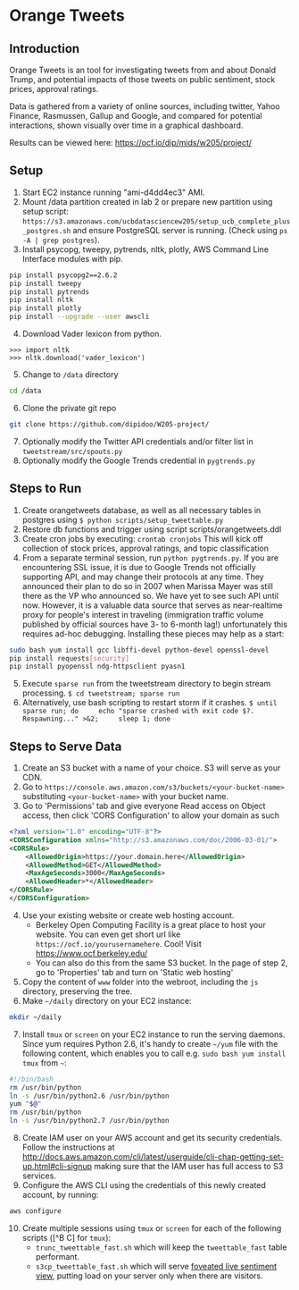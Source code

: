 # Orange Tweets

## Introduction

Orange Tweets is an tool for investigating tweets from and about Donald Trump, and potential impacts of those tweets on public sentiment, stock prices, approval ratings. 

Data is gathered from a variety of online sources, including twitter, Yahoo Finance, Rasmussen, Gallup and Google, and compared for potential interactions, shown visually over time in a graphical dashboard. 

Results can be viewed here: https://ocf.io/dip/mids/w205/project/

## Setup

 1. Start EC2 instance running "ami-d4dd4ec3" AMI.
 2. Mount /data partition created in lab 2 or prepare new partition using setup script: `https://s3.amazonaws.com/ucbdatasciencew205/setup_ucb_complete_plus_postgres.sh` and ensure PostgreSQL server is running. (Check using `ps -A | grep postgres`).
 3. Install psycopg, tweepy, pytrends, nltk, plotly, AWS Command Line Interface modules with pip.

```sh
pip install psycopg2==2.6.2
pip install tweepy
pip install pytrends
pip install nltk
pip install plotly
pip install --upgrade --user awscli
```
 4. Download Vader lexicon from python.
```
>>> import nltk
>>> nltk.download('vader_lexicon')
```
 5. Change to `/data` directory

```sh
cd /data
```

 6. Clone the private git repo

```sh
git clone https://github.com/dipidoo/W205-project/
```

 7. Optionally modify the Twitter API credentials and/or filter list in `tweetstream/src/spouts.py`
 8. Optionally modify the Google Trends credential in `pygtrends.py`

## Steps to Run

1. Create orangetweets database, as well as all necessary tables in postgres using `$ python scripts/setup_tweettable.py`
2. Restore db functions and trigger using script scripts/orangetweets.ddl
3. Create cron jobs by executing:  `crontab cronjobs`
   This will kick off collection of stock prices, approval ratings, and topic classification
4. From a separate terminal session, run `python pygtrends.py`. If you are encountering SSL issue, it is due to Google Trends
   not officially supporting API, and may change their protocols at any time. They announced their plan to do so in 2007 when
   Marissa Mayer was still there as the VP who announced so. We have yet to see such API until now. However, it is a valuable
   data source that serves as near-realtime proxy for people's interest in traveling (immigration traffic volume published by
   official sources have 3- to 6-month lag!) unfortunately this requires ad-hoc debugging. Installing these pieces may help as
   a start:

```sh
sudo bash yum install gcc libffi-devel python-devel openssl-devel
pip install requests[security]
pip install pyopenssl ndg-httpsclient pyasn1
```

5. Execute `sparse run` from the tweetstream directory to begin stream processing. `$ cd tweetstream; sparse run`
6. Alternatively, use bash scripting to restart storm if it crashes. `$ until sparse run; do     echo "sparse crashed with exit code $?. Respawning..." >&2;     sleep 1; done`

## Steps to Serve Data

1. Create an S3 bucket with a name of your choice. S3 will serve as your CDN.
2. Go to `https://console.aws.amazon.com/s3/buckets/<your-bucket-name>` substituting `<your-bucket-name>` with your bucket name.
3. Go to 'Permissions' tab and give everyone Read access on Object access, then click 'CORS Configuration' to allow your domain as such

```xml
<?xml version="1.0" encoding="UTF-8"?>
<CORSConfiguration xmlns="http://s3.amazonaws.com/doc/2006-03-01/">
<CORSRule>
    <AllowedOrigin>https://your.domain.here</AllowedOrigin>
    <AllowedMethod>GET</AllowedMethod>
    <MaxAgeSeconds>3000</MaxAgeSeconds>
    <AllowedHeader>*</AllowedHeader>
</CORSRule>
</CORSConfiguration>
```

4. Use your existing website or create web hosting account.
    * Berkeley Open Computing Facility is a great place to host your website.
      You can even get short url like `https://ocf.io/yourusernamehere`. Cool!
      Visit <https://www.ocf.berkeley.edu/>
    * You can also do this from the same S3 bucket. In the page of step 2, go to
      'Properties' tab and turn on 'Static web hosting'
5. Copy the content of `www` folder into the webroot, including the `js` directory, preserving the tree.
6. Make `~/daily` directory on your EC2 instance:

```sh
mkdir ~/daily
```

7. Install `tmux` or `screen` on your EC2 instance to run the serving daemons. Since yum requires Python 2.6, it's handy
   to create `~/yum` file with the following content, which enables you to call e.g. `sudo bash yum install tmux` from `~`:

```sh
#!/bin/bash
rm /usr/bin/python
ln -s /usr/bin/python2.6 /usr/bin/python
yum "$@"
rm /usr/bin/python
ln -s /usr/bin/python2.7 /usr/bin/python
```

8. Create IAM user on your AWS account and get its security credentials. Follow the instructions at <http://docs.aws.amazon.com/cli/latest/userguide/cli-chap-getting-set-up.html#cli-signup>
   making sure that the IAM user has full access to S3 services.
9. Configure the AWS CLI using the credentials of this newly created account, by running:

```sh
aws configure
```

10. Create multiple sessions using `tmux` or `screen` for each of the following scripts ([^B C] for `tmux`):
    * `trunc_tweettable_fast.sh` which will keep the `tweettable_fast` table performant.
    * `s3cp_tweettable_fast.sh` which will serve [foveated live sentiment view](https://en.wikipedia.org/w/index.php?oldid=768146718),
      putting load on your server only when there are visitors.
